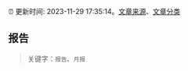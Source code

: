 :alarm_clock: 更新时间: 2023-11-29 17:35:14。[文章来源](/README.md)、[文章分类](/TAGS.md)

## 报告


> 关键字：`报告`、`月报`



